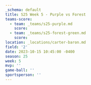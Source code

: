 ```yaml
---
_schema: default
title: S25 Week 5 - Purple vs Forest
teams-score:
  - team: _teams/s25-purple.md
    score:
  - team: _teams/s25-forest-green.md
    score:
location: _locations/carter-baron.md
field: '2'
date: 2023-10-15 10:45:00 -0400
season: 25
week: 5
mvp: ''
game-ball: ''
sportsperson: ''
---
```

